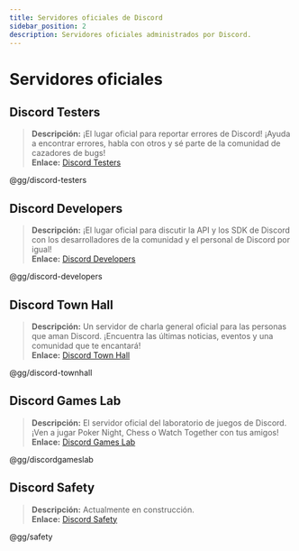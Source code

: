 ```yaml
---
title: Servidores oficiales de Discord
sidebar_position: 2
description: Servidores oficiales administrados por Discord.
---
```


# Servidores oficiales

## **Discord Testers**

> **Descripción:** ¡El lugar oficial para reportar errores de Discord! ¡Ayuda a encontrar errores, habla con otros y sé parte de la comunidad de cazadores de bugs!   <br/>
**Enlace:** [Discord Testers](https://discord.gg/discord-testers)

@gg/discord-testers

## **Discord Developers**

> **Descripción:** ¡El lugar oficial para discutir la API y los SDK de Discord con los desarrolladores de la comunidad y el personal de Discord por igual!   <br/>
**Enlace:** [Discord Developers](https://discord.gg/discord-developers)

@gg/discord-developers

## **Discord Town Hall**

> **Descripción:** Un servidor de charla general oficial para las personas que aman Discord. ¡Encuentra las últimas noticias, eventos y una comunidad que te encantará!   <br/>
**Enlace:** [Discord Town Hall](https://discord.gg/discord-townhall)

@gg/discord-townhall

## **Discord Games Lab**

> **Descripción:** El servidor oficial del laboratorio de juegos de Discord. ¡Ven a jugar Poker Night, Chess o Watch Together con tus amigos!   <br/>
**Enlace:** [Discord Games Lab](https://discord.gg/discordgameslab)

@gg/discordgameslab

## **Discord Safety**

> **Descripción:** Actualmente en construcción.  <br/>
**Enlace:** [Discord Safety](https://discord.gg/safety)

@gg/safety
